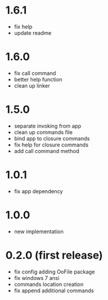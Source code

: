 # 1.6.1
 - fix help
 - update readme

# 1.6.0
 - fix call command
 - better help function
 - clean up linker

# 1.5.0
  - separate invoking from app
  - clean up commands file
  - bind app to closure commands
  - fix help for closure commands
  - add call command method

# 1.0.1
  - fix app dependency

# 1.0.0
  - new implementation

# 0.2.0 (first release)
  - fix config adding OoFile package
  - fix windows 7 ansi
  - commands location creation
  - fix append additional commands
